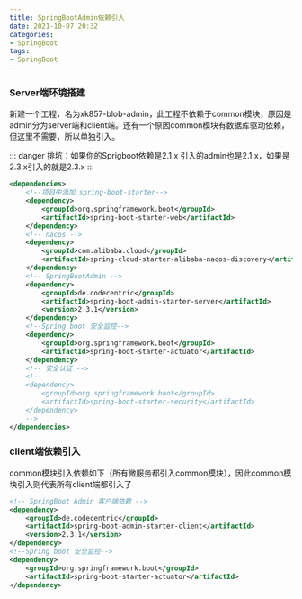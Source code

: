 ```yaml
---
title: SpringBootAdmin依赖引入
date: 2021-10-07 20:32
categories:
- SpringBoot
tags:
- SpringBoot
---
```



### Server端环境搭建
新建一个工程，名为xk857-blob-admin，此工程不依赖于common模块，原因是admin分为server端和client端。还有一个原因common模块有数据库驱动依赖，但这里不需要，所以单独引入。

::: danger
排坑：如果你的Sprigboot依赖是2.1.x 引入的admin也是2.1.x，如果是2.3.x引入的就是2.3.x
:::
```xml
<dependencies>
    <!--项目中添加 spring-boot-starter-->
    <dependency>
        <groupId>org.springframework.boot</groupId>
        <artifactId>spring-boot-starter-web</artifactId>
    </dependency>
    <!-- nacos -->
    <dependency>
        <groupId>com.alibaba.cloud</groupId>
        <artifactId>spring-cloud-starter-alibaba-nacos-discovery</artifactId>
    </dependency>
    <!-- SpringBootAdmin -->
    <dependency>
        <groupId>de.codecentric</groupId>
        <artifactId>spring-boot-admin-starter-server</artifactId>
        <version>2.3.1</version>
    </dependency>
    <!--Spring boot 安全监控-->
    <dependency>
        <groupId>org.springframework.boot</groupId>
        <artifactId>spring-boot-starter-actuator</artifactId>
    </dependency>
    <!-- 安全认证 -->
    <!-- 
    <dependency>
        <groupId>org.springframework.boot</groupId>
        <artifactId>spring-boot-starter-security</artifactId>
    </dependency>
	-->
</dependencies>
```


### client端依赖引入
common模块引入依赖如下（所有微服务都引入common模块），因此common模块引入则代表所有client端都引入了
```xml
<!-- SpringBoot Admin 客户端依赖 -->
<dependency>
    <groupId>de.codecentric</groupId>
    <artifactId>spring-boot-admin-starter-client</artifactId>
    <version>2.3.1</version>
</dependency>
<!--Spring boot 安全监控-->
<dependency>
    <groupId>org.springframework.boot</groupId>
    <artifactId>spring-boot-starter-actuator</artifactId>
</dependency>
```
